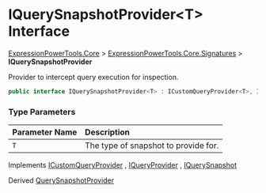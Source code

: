 ﻿# IQuerySnapshotProvider&lt;T> Interface

[ExpressionPowerTools.Core](ExpressionPowerTools.Core.a.md) > [ExpressionPowerTools.Core.Signatures](ExpressionPowerTools.Core.Signatures.n.md) > **IQuerySnapshotProvider<T>**

Provider to intercept query execution for inspection.

```csharp
public interface IQuerySnapshotProvider<T> : ICustomQueryProvider<T>, IQuerySnapshot
```

### Type Parameters

| Parameter Name | Description |
| :-- | :-- |
| `T` | The type of snapshot to provide for. |

Implements  [ICustomQueryProvider<T>](ExpressionPowerTools.Core.Signatures.ICustomQueryProvider`1.i.md) ,  [IQueryProvider](https://docs.microsoft.com/dotnet/api/system.linq.iqueryprovider) ,  [IQuerySnapshot](ExpressionPowerTools.Core.Signatures.IQuerySnapshot.i.md) 

Derived  [QuerySnapshotProvider<T>](ExpressionPowerTools.Core.Providers.QuerySnapshotProvider`1.cs.md) 

